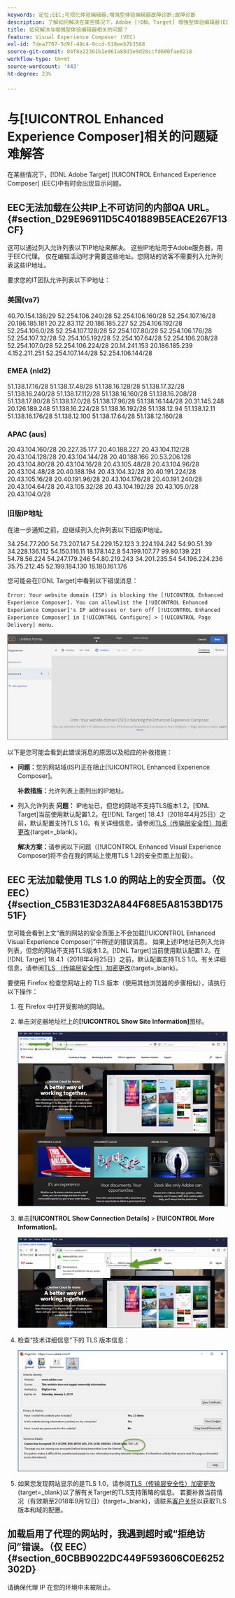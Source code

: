 ```yaml
---
keywords: 定位;EEC;可视化体验编辑器;增强型体验编辑器故障诊断;故障诊断
description: 了解如何解决在某些情况下，Adobe [!DNL Target] 增强型体验编辑器(EEC)中有时出现的问题。
title: 如何解决与增强型体验编辑器相关的问题？
feature: Visual Experience Composer (VEC)
exl-id: 7dea7707-5d9f-49c4-9ccd-618eeb7b3568
source-git-commit: 04f8e22361b1e961a88d3e9d28ccfd600fae0218
workflow-type: tm+mt
source-wordcount: '443'
ht-degree: 23%

---
```


# 与[!UICONTROL Enhanced Experience Composer]相关的问题疑难解答

在某些情况下，[!DNL Adobe Target] [!UICONTROL Enhanced Experience Composer] (EEC)中有时会出现显示问题。

## EEC无法加载在公共IP上不可访问的内部QA URL。 {#section_D29E96911D5C401889B5EACE267F13CF}

这可以通过列入允许列表以下IP地址来解决。 这些IP地址用于Adobe服务器，用于EEC代理。 仅在编辑活动时才需要这些地址。您网站的访客不需要列入允许列表这些IP地址。

要求您的IT团队允许列表以下IP地址：

### 美国(va7)

40.70.154.136/29
52.254.106.240/28
52.254.106.160/28
52.254.107.16/28
20.186.185.181
20.22.83.112
20.186.185.227
52.254.106.192/28
52.254.106.0/28
52.254.107.128/28
52.254.107.80/28
52.254.106.176/28
52.254.107.32/28
52.254.105.192/28
52.254.107.64/28
52.254.106.208/28
52.254.107.0/28
52.254.106.224/28
20.14.241.153
20.186.185.239
4.152.211.251
52.254.107.144/28
52.254.106.144/28

### EMEA (nld2)

51.138.17.16/28
51.138.17.48/28
51.138.16.128/28
51.138.17.32/28
51.138.16.240/28
51.138.17.112/28
51.138.16.160/28
51.138.16.208/28
51.138.17.80/28
51.138.17.0/28
51.138.17.96/28
51.138.16.144/28
20.31.145.248
20.126.189.248
51.138.16.224/28
51.138.16.192/28
51.138.12.94
51.138.12.11
51.138.16.176/28
51.138.12.100
51.138.17.64/28
51.138.12.160/28

### APAC (aus)

20.43.104.160/28
20.227.35.177
20.40.188.227
20.43.104.112/28
20.43.104.128/28
20.43.104.144/28
20.40.188.166
20.53.206.128
20.43.104.80/28
20.43.104.16/28
20.43.105.48/28
20.43.104.96/28
20.43.104.48/28
20.40.188.194
20.43.104.32/28
20.40.191.224/28
20.43.105.16/28
20.40.191.96/28
20.43.104.176/28
20.40.191.240/28
20.43.104.64/28
20.43.105.32/28
20.43.104.192/28
20.43.105.0/28
20.43.104.0/28

### 旧版IP地址

在进一步通知之前，应继续列入允许列表以下旧版IP地址。

34.254.77.200
54.73.207.147
54.229.152.123
3.224.194.242
54.90.51.39
34.228.136.112
54.150.116.11
18.178.142.8
54.199.107.77
99.80.139.221
54.78.56.224
54.247.179.246
54.80.219.243
34.201.235.54
54.196.224.236
35.75.212.45
52.199.184.130
18.180.161.176

您可能会在[!DNL Target]中看到以下错误消息：

`Error: Your website domain (ISP) is blocking the [!UICONTROL Enhanced Experience Composer]. You can allowlist the [!UICONTROL Enhanced Experience Composer]'s IP addresses or turn off [!UICONTROL Enhanced Experience Composer] in [!UICONTROL Configure] > [!UICONTROL Page Delivery] menu.`

![EEC_error图像](assets/EEC_error.png)

以下是您可能会看到此错误消息的原因以及相应的补救措施：

* **问题：**&#x200B;您的网站域(ISP)正在阻止[!UICONTROL Enhanced Experience Composer]。

  **补救措施：**&#x200B;允许列表上面列出的IP地址。

* 列入允许列表 **问题：** IP地址已，但您的网站不支持TLS版本1.2。[!DNL Target]当前使用默认配置1.2。在[!DNL Target] 18.4.1（2018年4月25日）之前，默认配置支持TLS 1.0。有关详细信息，请参阅[TLS（传输层安全性）加密更改](https://experienceleague.adobe.com/docs/target-dev/developer/implementation/tls-transport-layer-security-encryption.html){target=_blank}。

  **解决方案：**&#x200B;请参阅以下问题（[!UICONTROL Enhanced Visual Experience Composer]将不会在我的网站上使用TLS 1.2的安全页面上加载）。

## EEC 无法加载使用 TLS 1.0 的网站上的安全页面。（仅 EEC） {#section_C5B31E3D32A844F68E5A8153BD17551F}

您可能会看到上文“我的网站的安全页面上不会加载[!UICONTROL Enhanced Visual Experience Composer]”中所述的错误消息。 如果上述IP地址已列入允许列表，但您的网站不支持TLS版本1.2。[!DNL Target]当前使用默认配置1.2。在[!DNL Target] 18.4.1（2018年4月25日）之前，默认配置支持TLS 1.0。有关详细信息，请参阅[TLS （传输层安全性）加密更改](https://experienceleague.adobe.com/docs/target-dev/developer/implementation/tls-transport-layer-security-encryption.html){target=_blank}。

要使用 Firefox 检查您网站上的 TLS 版本（使用其他浏览器的步骤相似），请执行以下操作：

1. 在 Firefox 中打开受影响的网站。
1. 单击浏览器地址栏上的&#x200B;**[!UICONTROL Show Site Information]**&#x200B;图标。

   ![firefox_more_info图像](assets/firefox_more_info.png)

1. 单击&#x200B;**[!UICONTROL Show Connection Details]** > **[!UICONTROL More Information]**。

   ![firefox_more_info_2图像](assets/firefox_more_info_2.png)

1. 检查“技术详细信息”下的 TLS 版本信息：

   ![firefox_more_info_3图像](assets/firefox_more_info_3.png)

1. 如果您发现网站显示的是TLS 1.0，请参阅[TLS（传输层安全性）加密更改](https://experienceleague.adobe.com/docs/target-dev/developer/implementation/tls-transport-layer-security-encryption.html){target=_blank}以了解有关Target的TLS支持策略的信息。 若要补救当前情况（有效期至2018年9月12日）{target=_blank}，请联系[客户关怀](/help/main/cmp-resources-and-contact-information.md#reference_ACA3391A00EF467B87930A450050077C)以获取TLS版本和域的配置。

## 加载启用了代理的网站时，我遇到超时或“拒绝访问”错误。（仅 EEC） {#section_60CBB9022DC449F593606C0E6252302D}

请确保代理 IP 在您的环境中未被阻止。
